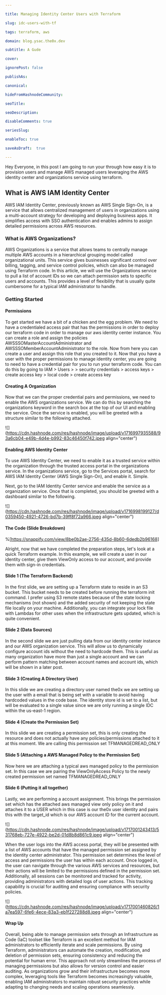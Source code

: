 ```yaml
---

title: Managing Identity Center Users with Terraform

slug: idc-users-with-tf

tags: terraform, aws

domain: blog.ysac.the0x.dev

subtitle: A Gude

cover: 

ignorePost: false

publishAs: 

canonical: 

hideFromHashnodeCommunity: 

seoTitle: 

seoDescription: 

disableComments: true

seriesSlug:

enableToc: true

saveAsDraft:  true

---
```


Hey Everyone, in this post I am going to run your through how easy it is to provision users and manage AWS managed users leveraging the AWS identity center and organizations service using terraform.

## What is AWS IAM Identity Center

AWS IAM Identity Center, previously known as AWS Single Sign-On, is a service that allows centralized management of users in organizations using a multi-account strategy for developing and deploying business apps. It simplifies access with SSO authentication and enables admins to assign detailed permissions across AWS resources.

### What is AWS Organizations?

AWS Organizations is a service that allows teams to centrally manage multiple AWS accounts in a hierarchical grouping model called organizational units. This service gives businesses significant control over billing, tagging, and service control policies, which can also be managed using Terraform code. In this article, we will use the Organizations service to pull a list of account IDs so we can attach permission sets to specific users and accounts. This provides a level of flexibility that is usually quite cumbersome for a typical IAM administrator to handle.

### Getting Started

#### Permissions

To get started we have a bit of a chicken and the egg problem. We need to have a credentialed access pair that has the permissions in order to deploy our terraform code in order to manage our aws identity center instance. You can create a role and assign the policies AWSSSOMasterAccountAdministrator and AWSSSOMemberAccountAdministrator to the role. Now from here you can create a user and assign this role that you created to it. Now that you have a user with the proper permissions to manage identity center, you are going to need to have a credential pair for you to run your terraform code. You can do this by going to IAM > Users > <your user> > security credentials > access keys > create access key > local code > create access key

#### Creating A Organization

Now that we can the proper credential pairs and permissions, we need to enable the AWS organizations service. We can do this by searching the organizations keyword in the search box at the top of our UI and enabling the service. Once the service is enabled, you will be greeted with a structure similar to the following attached.

![](https://cdn.hashnode.com/res/hashnode/image/upload/v1716997935588/93a6cb04-e49b-4d4e-b992-83c46450f742.jpeg align="center")

#### Enabling AWS Identity Center

To use AWS Identity Center, we need to enable it as a trusted service within the organization through the trusted access portal in the organizations service. In the organizations service, go to the Services portal, search for AWS IAM Identity Center (AWS Single Sign-On), and enable it. Simple.

Next, go to the IAM Identity Center service and enable the service as a organization service. Once that is completed, you should be greeted with a dashboard similar to the following.

![](https://cdn.hashnode.com/res/hashnode/image/upload/v1716998199127/d0359450-4921-4726-bd7b-39ff8f72a966.jpeg align="center")

#### The Code (Slide Breakdown)

%[https://snappify.com/view/8be0b2ae-2756-435d-8b60-6dedb2b96168] 

Alright, now that we have completed the preparation steps, let's look at a quick Terraform example. In this example, we will create a user in our identity center, give them ViewOnly access to our account, and provide them with sign-in credentials.

#### Slide 1 (The Terraform Backend)

In the first slide, we are setting up a Terraform state to reside in an S3 bucket. This bucket needs to be created before running the terraform init command. I prefer using S3 remote states because of the state locking mechanisms (not shown) and the added security of not keeping the state file locally on your machine. Additionally, you can integrate your lock file with Lambdas for other uses when the infrastructure gets updated, which is quite convenient.

#### Slide 2 (Data Sources)

In the second slide we are just pulling data from our identity center instance and our AWS organization service. This will allow us to dynamically configure account ids without the need to hardcode them. This is useful as many organization have more than just a single account and we can perform pattern matching between account names and account ids, which will be shown in a later post.

#### Slide 3 (Creating A Directory User)

In this slide we are creating a directory user named the0x we are setting up the user with a email that is being set with a variable to avoid having hardcoded values in the code base. The identity store id is set to a list, but will be evaluated to a single value since we are only running a single IDC within the us-east-1 region.

#### Slide 4 (Create the Permission Set)

In this slide we are creating a permission set, this is only creating the resource and does not actually have any policies/permissions attached to it at this moment. We are calling this permission set TFMANAGEDREAD_ONLY

#### Slide 5 (Attaching a AWS Managed Policy to the Permission Set)

Now here we are attaching a typical aws managed policy to the permission set. In this case we are pairing the ViewOnlyAccess Policy to the newly created permission set named TFMANAGEDREAD_ONLY

#### Slide 6 (Putting it all together)

Lastly, we are performing a account assignment. This brings the permission set which has the attached aws managed view only policy on it and attaches it to a USER which in this case is our the0x user identity and pairs this with the target\_id which is our AWS account ID for the current account.

![](https://cdn.hashnode.com/res/hashnode/image/upload/v1717001243413/531768eb-727e-4922-be2d-01d8b8d861c9.jpeg align="center")

When the user logs into the AWS access portal, they will be presented with a list of AWS accounts that have the managed permission set assigned by the identity center administrator. This permission set determines the level of access and permissions the user has within each account. Once logged in, the user can navigate through the various AWS services and resources, but their actions will be limited to the permissions defined in the permission set. Additionally, all sessions can be monitored and tracked for activity, providing administrators with detailed logs of user actions. This tracking capability is crucial for auditing and ensuring compliance with security policies.

![](https://cdn.hashnode.com/res/hashnode/image/upload/v1717001460826/1a7ea597-6fe6-4ece-83a3-eb1f227288d8.jpeg align="center")

#### Wrap Up

Overall, being able to manage permission sets through an Infrastructure as Code (IaC) toolset like Terraform is an excellent method for IAM administrators to efficiently iterate and scale permissions. By using Terraform, administrators can automate the creation, modification, and deletion of permission sets, ensuring consistency and reducing the potential for human error. This approach not only streamlines the process of managing permissions but also allows for version control and easier auditing. As organizations grow and their infrastructure becomes more complex, leveraging tools like Terraform becomes increasingly valuable, enabling IAM administrators to maintain robust security practices while adapting to changing needs and scaling operations seamlessly.
